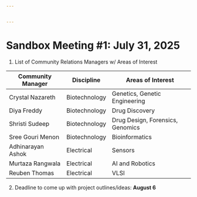 ```yaml
---


---
```


<h1 id="sandbox-meeting-1-july-31-2025">Sandbox Meeting #1: July 31, 2025</h1>
<ol>
<li>List of Community Relations Managers w/ Areas of Interest</li>
</ol>

<table>
<thead>
<tr>
<th>Community Manager</th>
<th>Discipline</th>
<th>Areas of Interest</th>
</tr>
</thead>
<tbody>
<tr>
<td>Crystal Nazareth</td>
<td>Biotechnology</td>
<td>Genetics, Genetic Engineering</td>
</tr>
<tr>
<td>Diya Freddy</td>
<td>Biotechnology</td>
<td>Drug Discovery</td>
</tr>
<tr>
<td>Shristi Sudeep</td>
<td>Biotechnology</td>
<td>Drug Design, Forensics, Genomics</td>
</tr>
<tr>
<td>Sree Gouri Menon</td>
<td>Biotechnology</td>
<td>Bioinformatics</td>
</tr>
<tr>
<td>Adhinarayan Ashok</td>
<td>Electrical</td>
<td>Sensors</td>
</tr>
<tr>
<td>Murtaza Rangwala</td>
<td>Electrical</td>
<td>AI and Robotics</td>
</tr>
<tr>
<td>Reuben Thomas</td>
<td>Electrical</td>
<td>VLSI</td>
</tr>
</tbody>
</table><ol start="2">
<li>Deadline to come up with project outlines/ideas: <strong>August 6</strong></li>
</ol>

